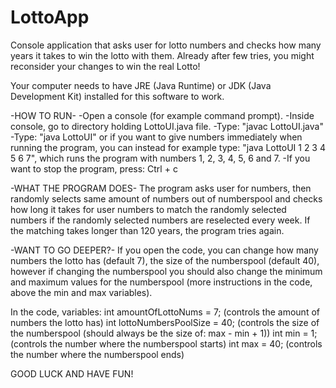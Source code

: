 # LottoApp

Console application that asks user for lotto numbers and checks how many years it takes to win the lotto with them.
Already after few tries, you might reconsider your changes to win the real Lotto!

Your computer needs to have JRE (Java Runtime) or JDK (Java Development Kit) installed for this software to work.

-HOW TO RUN-
-Open a console (for example command prompt).
-Inside console, go to directory holding LottoUI.java file.
-Type: "javac LottoUI.java"
-Type: "java LottoUI" 
 or if you want to give numbers immediately when running the program, 
 you can instead for example type: "java LottoUI 1 2 3 4 5 6 7",
 which runs the program with numbers 1, 2, 3, 4, 5, 6 and 7.
-If you want to stop the program, press:  Ctrl + c

-WHAT THE PROGRAM DOES-
The program asks user for numbers, then randomly selects 
same amount of numbers out of numberspool and checks how 
long it takes for user numbers to match the randomly selected 
numbers if the randomly selected numbers are reselected every week. 
If the matching takes longer than 120 years, the program tries again.

-WANT TO GO DEEPER?-
If you open the code, you can change how many numbers the lotto has (default 7), 
the size of the numberspool (default 40), however if changing the numberspool you 
should also change the minimum and maximum values for the numberspool 
(more instructions in the code, above the min and max variables).

In the code, variables:
int amountOfLottoNums = 7; 	(controls the amount of numbers the lotto has)
int lottoNumbersPoolSize = 40;  (controls the size of the numberspool (should always be the size of: max - min + 1))
int min = 1;			(controls the number where the numberspool starts)
int max = 40;			(controls the number where the numberspool ends)

GOOD LUCK AND HAVE FUN!
